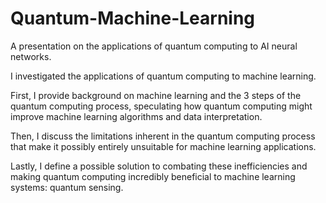 # Quantum-Machine-Learning
A presentation on the applications of quantum computing to AI neural networks.


I investigated the applications of quantum computing to machine learning.

First, I provide background on machine learning and the 3 steps of the quantum computing process, speculating how quantum computing might improve machine learning algorithms and data interpretation.

Then, I discuss the limitations inherent in the quantum computing process that make it possibly entirely unsuitable for machine learning applications.

Lastly, I define a possible solution to combating these inefficiencies and making quantum computing incredibly beneficial to machine learning systems: quantum sensing.
